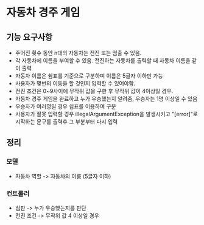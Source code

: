 자동차 경주 게임
=====================
기능 요구사항
-----------
- 주어진 횟수 동안 n대의 자동차는 전진 또는 멈출 수 있음.
- 각 자동차에 이름을 부여할 수 있음. 전진하는 자동차를 출력할 때 자동차 이름을 같이 출력
- 자동차 이름은 쉼표를 기준으로 구분하며 이름은 5글자 이하만 가능
- 사용자가 몇번의 이동을 할 것인지 입력할 수 있어야함.
- 전진 조건은 0~9사이에 무작위 값을 구한 후 무작위 값이 4이상일 경우.
- 자동차 경주 게임을 완료하고 누가 우승했는지 알려줌, 우승자는 1명 이상일 수 있음
- 우승자가 여러명일 경우 쉼표를 이용하여 구분
- 사용자가 잘못 입력할 경우 illegalArgumentException을 발생시키고 "[error]"로 시작하는 문구를 출력후 그 부분부터 다시 입력


정리
----------
### 모델 
- 자동차 역할 -> 자동차의 이름 (5글자 이하)

### 컨트롤러
- 심판 -> 누가 우승했는지를 판단
- 전진 조건 -> 무작위 값 4 이상일 경우